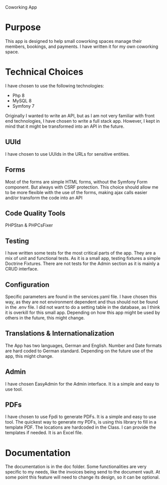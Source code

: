 Coworking App

# Purpose
This app is designed to help small coworking spaces manage their members, bookings, and payments.
I have written it for my own coworking space. 

# Technical Choices
I have chosen to use the following technologies:
- Php 8
- MySQL 8
- Symfony 7

Originally I wanted to write an API, but as I am not very familiar with front end technologies, I have chosen to write a full stack app.
However, I kept in mind that it might be transformed into an API in the future.

## UUId
I have chosen to use UUIds in the URLs for sensitive entities.

## Forms
Most of the forms are simple HTML forms, without the Symfony Form component. But always with CSRF protection. 
This choice should allow me to be more flexible with the use of the forms, making ajax calls easier and/or transform the code into an API

## Code Quality Tools
PHPStan & PHPCsFixer

## Testing
I have written some tests for the most critical parts of the app.
They are a mix of unit and functional tests.
As it is a small app, testing fixtures a simple Doctrine Fixtures. 
There are not tests for the Admin section as it is mainly a CRUD interface.

## Configuration 
Specific parameters are found in the services.yaml file. I have chosen this way, as they are not environment dependent
and thus should not be found in the .env file. 
I did not want to do a setting table in the database, as I think it is overkill for this small app.
Depending on how this app might be used by others in the future, this might change.

## Translations & Internationalization
The App has two languages, German and English. Number and Date formats are hard coded to German standard.
Depending on the future use of the app, this might change.

## Admin
I have chosen EasyAdmin for the Admin interface. It is a simple and easy to use tool.

## PDFs
I have chosen to use Fpdi to generate PDFs. It is a simple and easy to use tool.
The quickest way to generate my PDFs, is using this library to fill in a template PDF.
The locations are hardcoded in the Class. I can provide the templates if needed. It is an Excel file. 

# Documentation
The documentation is in the doc folder.
Some functionalities are very specific to my needs, like the invoices being send to the document vault.
At some point this feature will need to change its design, so it can be optional. 